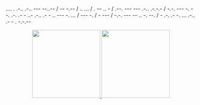 <stronger>.... . .-.. .-.. --- --..-- / -- -.-- / .. ... / . -- .. - / .--. --- --- .-.. .-.-.- / -.-. --- -. --. .-. .- - ..- .-.. .- - .. --- -. ... / --- -. / - --- / -.-. --- -- .. -. --. / - .-. .- -. ... .-.. .- - . -.-.--</stronger>
<div align="center">
  <a href="https://github.com/emitpool">
  <img height="180em" src="https://github-readme-stats.vercel.app/api?username=emitpool&show_icons=true&theme=white&include_all_commits=true&count_private=true"/>
  <img height="180em" src="https://github-readme-stats.vercel.app/api/top-langs/?username=emitpool&layout=compact&langs_count=7&theme=white"/>
</div>
